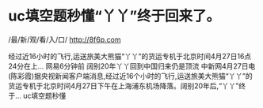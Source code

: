# uc填空题秒懂“丫丫”终于回来了。

/最/新/观/看/入/口/ http://8f6p.com

经过近16小时的飞行,运送旅美大熊猫“丫丫”的货运专机于北京时间4月27日16点24分在上...
网易6分钟前
阔别20年丫丫回到中国归来仍是顶流
中新网4月27日电(陈彩霞)据央视新闻客户端消息,经过近16个小时的飞行,运送旅美大熊猫“丫丫”的货运专机于北京时间4月27日下午在上海浦东机场降落。阔别20年后,“丫丫”终于...
uc填空题秒懂
